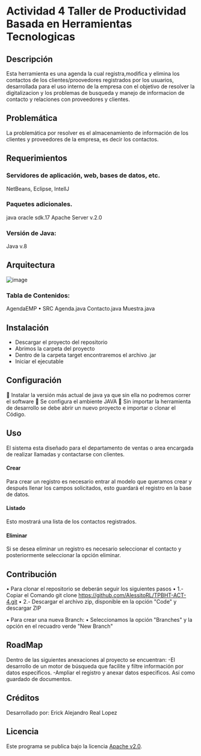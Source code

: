 # Actividad 4 Taller de Productividad Basada en Herramientas Tecnologicas
 
## Descripción
Esta herramienta es una agenda la cual registra,modifica y elimina los contactos de los clientes/proovedores registrados por los usuarios, desarrollada para el uso interno de la empresa con el objetivo de resolver la digitalizacion y los problemas de busqueda y manejo de informacion de contacto y relaciones con proveedores y clientes.

## Problemática
La problemática por resolver es el almacenamiento de información de los clientes y proveedores de la empresa, es decir los contactos. 

## Requerimientos 

### Servidores de aplicación, web, bases de datos, etc.
NetBeans, Eclipse, IntellJ
### Paquetes adicionales.
java oracle sdk.17
Apache Server v.2.0
### Versión de Java:
Java v.8 

## Arquitectura
![image](https://github.com/AlessitoRL/TPBHT-ACT-4/assets/145762116/50b8ca7d-acbb-4dab-8dba-7670ffc2db52)

### Tabla de Contenidos:
AgendaEMP
•	SRC
     Agenda.java
  	  Contacto.java
     Muestra.java

## Instalación
  - Descargar el proyecto del repositorio
  - Abrimos la carpeta del proyecto
  - Dentro de la carpeta target encontraremos el archivo .jar
  - Iniciar el ejecutable

## Configuración
	Instalar la versión más actual de java ya que sin ella no podremos correr el software
	Se configura el ambiente JAVA
	Sin importar la herramienta de desarrollo se debe abrir un nuevo proyecto e importar o clonar el Código.

## Uso
El sistema esta diseñado para el departamento de ventas  o area encargada de realizar llamadas y contactarse con clientes.

#### Crear
Para crear un registro es necesario entrar al modelo que queramos crear y después llenar los campos solicitados, esto guardará el registro en la base de datos.

#### Listado
Esto mostrará una lista de los contactos registrados.

#### Eliminar
Si se desea eliminar un registro es necesario seleccionar el contacto y posteriormente seleccionar la opción eliminar.

## Contribución
•	Para clonar el repositorio se deberán seguir los siguientes pasos
•	1.-Copiar el Comando git clone https://github.com/AlessitoRL/TPBHT-ACT-4.git
•	2.- Descargar el archivo zip, disponible en la opción "Code" y descargar ZIP

•	Para crear una nueva Branch:
•	Seleccionamos la opción "Branches" y la opción en el recuadro verde "New Branch"

## RoadMap

Dentro de las siguientes anexaciones al proyecto se encuentran: 
-El desarrollo de un motor de búsqueda que facilite y filtre información por datos especificos.
-Ampliar el registro y anexar datos especificos. Así como guardado de documentos.


## Créditos
Desarrollado por:
Erick Alejandro Real Lopez

## Licencia
Este programa se publica bajo la licencia [Apache v2.0](https://www.apache.org/licenses/LICENSE-2.0).
